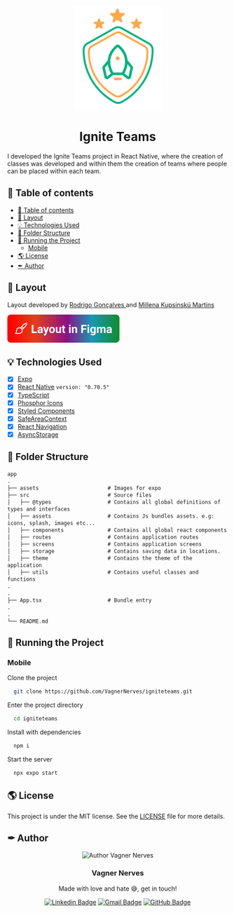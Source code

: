 <p align="center">
  <img width="200px" alt="Ignite Teams Logo" title="Ignite Teams Logo" src="./.github/logoigniteteams.svg" />
  
  <h1 align="center">Ignite Teams</h1>

  <!-- <p align="center">
    🔗 <a href="https://URLThisProject.com">https://URLThisProject.com</a> 🔗
  </p>   -->

I developed the Ignite Teams project in React Native, where the creation of classes was developed and within them the creation of teams where people can be placed within each team.

</p>

## 🧭 Table of contents

- [🧭 Table of contents](#-table-of-contents)
- [🎨 Layout](#-layout)
- [💡 Technologies Used](#-technologies-used)
- [📂 Folder Structure](#-folder-structure)
- [🚀 Running the Project](#-running-the-project)
  - [Mobile](#mobile)
- [🌎 License](#-license)
- [✒ Author](#-author)

<!-- ## 🎥 Implementation Video

In the GitHub edit, drag the video that it already puts on github itself. -->

## 🎨 Layout

Layout developed by [Rodrigo Gonçalves ](https://www.linkedin.com/in/rodrigo-goncalves-santana/) and [Millena Kupsinskü Martins](https://www.linkedin.com/in/millenakmartins/)

[![Layout in Figma](https://github.com/VagnerNerves/default-readme/blob/main/assets/layout-in-figma.svg)](https://www.figma.com/files)

<!-- ## 👏 Learning and more Implementations

Describe what you learned and implemented in the project. -->

## 💡 Technologies Used

- [x] [Expo](https://docs.expo.dev/)
- [x] [React Native](https://reactnative.dev/) `version: "0.70.5"`
- [x] [TypeScript](https://www.typescriptlang.org/)
- [x] [Phosphor Icons](https://github.com/duongdev/phosphor-react-native)
- [x] [Styled Components](https://styled-components.com/)
- [x] [SafeAreaContext](https://docs.expo.dev/versions/latest/sdk/safe-area-context/)
- [x] [React Navigation](https://reactnavigation.org/)
- [x] [AsyncStorage](https://docs.expo.dev/versions/latest/sdk/async-storage/)

## 📂 Folder Structure

```plainText
app
.
├── assets                      # Images for expo
├── src                         # Source files
│   ├── @types                  # Contains all global definitions of types and interfaces
│   ├── assets                  # Contains Js bundles assets. e.g: icons, splash, images etc...
│   ├── components              # Contains all global react components
│   ├── routes                  # Contains application routes
│   ├── screens                 # Contains application screens
│   ├── storage                 # Contains saving data in locations.
│   ├── theme                   # Contains the theme of the application
│   ├── utils                   # Contains useful classes and functions
.
.
├── App.tsx                     # Bundle entry
.
.
└── README.md
```

## 🚀 Running the Project

<!-- ### Back-end

Clone the project

```bash
  git clone https://link-para-o-projeto
```

Enter the project directory

```bash
  cd my-project
```

Install with dependencies

```bash
  npm install
```

Start the server

```bash
  npm run start
```

### Front-end Web

Clone the project

```bash
  git clone https://link-para-o-projeto
```

Enter the project directory

```bash
  cd my-project
```

Install with dependencies

```bash
  npm install
```

Start the server

```bash
  npm run start
``` -->

### Mobile

Clone the project

```bash
  git clone https://github.com/VagnerNerves/igniteteams.git
```

Enter the project directory

```bash
  cd igniteteams
```

Install with dependencies

```bash
  npm i
```

Start the server

```bash
  npx expo start
```

<!-- ## 📝 Routes

[![Run in Postman](https://github.com/VagnerNerves/default-readme/blob/main/assets/run-in-postman.svg)](https://app.getpostman.com/run-collection/link)
[![Run in Insomnia](https://github.com/VagnerNerves/default-readme/blob/main/assets/run-in-insomnia.svg)](https://insomnia.rest/run/?label=NAMEPROJECT&uri=LINK) -->

## 🌎 License

This project is under the MIT license. See the [LICENSE](https://choosealicense.com/licenses/mit/) file for more details.

## ✒ Author

<p align="center">
  <img width="200px" alt="Author Vagner Nerves" title="Author Vagner Nerves" src="./assets/VagnerNerves.svg" />

  <h3 align="center">Vagner Nerves</h3>

  <p align="center">
    Made with love and hate 😅, get in touch!
  </p>
</p>

<div align="center">

[![Linkedin Badge](https://img.shields.io/badge/-LinkedIn-1f6feb?style=flat-square&logo=Linkedin&logoColor=white&link=https://www.linkedin.com/in/vagnernervessantos/)](https://www.linkedin.com/in/vagnernervessantos/)
[![Gmail Badge](https://img.shields.io/badge/-vagnernervessantos@gmail.com-1f6feb?style=flat-square&logo=Gmail&logoColor=white&link=mailto:vagnernervessantos@gmail.com)](mailto:vagnernervessantos@gmail.com)
[![GitHub Badge](https://img.shields.io/badge/-GitHub-1f6feb?style=flat-square&logo=GitHub&logoColor=white&link=https://github.com/VagnerNerves)](https://github.com/VagnerNerves)

</div>
